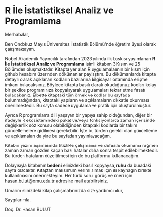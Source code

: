 # R İle İstatistiksel Analiz ve Programlama

Merhabalar,

Ben Ondokuz Mayıs Üniversitesi İstatistik Bölümü'nde öğretim üyesi olarak çalışmaktayım. 

Nobel Akademik Yayıncılık tarafından 2023 yılında ilk baskısı yayımlanan **R İle İstatistiksel Analiz ve Programlama** isimli kitabım 3 Kısım ve 25 Bölümden oluşmaktadır.
Kitapta yer alan R uygulamalarının bir kısmı için github hesabım üzerinden dökümanlar paylaştım. 
Bu dökümanlarda kitapta detaylı olarak açıklanan kodların bazılarına bilgisayar ortamında erişme imkanı bulacaksınız.
Böylece kitapta basılı olarak okuduğunuz kodları kolay bir şekilde programınıza kopyalayarak uygulamaları tekrar etme fırsatı bulacaksınız.
Elbette kitaptaki tüm örnek ve kodlar bu sayfada bulunmadığından, kitaptaki yapıların ve açıklamaların dikkatle okunması önerilmektedir.
Bu sayfa sadece uygulama ve pratik için oluşturulmuştur.

Ayrıca R programlama dili yaşayan bir yapıya sahip olduğundan, diğer bir ifadeyle R ekosistemindeki paket ve/veya fonksiyonlarda zaman içerisinde değişkenlik söz konusu olabildiğinden kitaptaki kodlarda bir takım güncellemelere gidilmesi gerekebilir.
İşte bu türden gerekli olan güncelleme ve açıklamaları da yine bu sayfadan yayınlayacağım.

Kitabın yazım aşamasında titizlikle çalışmama ve defaatle okumama rağmen zaman zaman gözden kaçan bazı hatalar daha sonra tespit edilebilmektedir. 
Bu türden hataların düzeltilmesi için de bu platformu kullanacağım.

Dolayısıyla kitabımın **bedeni** elinizdeki basılı kopyaysa, **ruhu** da buradaki sayfa olacaktır. Kitaptan maksimum verimi almak için iki kaynağın birlikte kullanılmasını önermekteyim.
Her türlü soru, görüş ve öneri için hasan.bulut@omu.edu.tr adresine mail atabilirsiniz.

Umarım elinizdeki kitap çalışmalarınızda size yardımcı olur,

Saygılarımla.

Doç. Dr. Hasan BULUT
